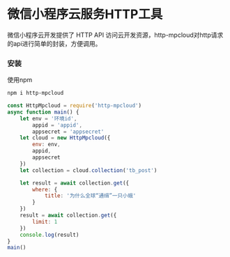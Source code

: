 # 微信小程序云服务HTTP工具

微信小程序云开发提供了 HTTP API 访问云开发资源，http-mpcloud对http请求的api进行简单的封装，方便调用。

### 安装
使用npm

```bash
npm i http-mpcloud
```

```javascript
const HttpMpcloud = require('http-mpcloud')
async function main() {
    let env = '环境id',
        appid = 'appid',
        appsecret = 'appsecret'
    let cloud = new HttpMpcloud({
        env: env,
        appid,
        appsecret
    })
    let collection = cloud.collection('tb_post')

    let result = await collection.get({
        where: {
            title: '为什么全球“通缉”一只小蛾'
        }
    })
    result = await collection.get({
        limit: 1
    })
    console.log(result)
}
main()
```

